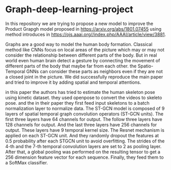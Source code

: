 # Graph-deep-learning-project

In this repository we are trying to propose a new model to improve the Product Grapgh model proposed in https://arxiv.org/abs/1801.07455 using method introduces in  https://ojs.aaai.org//index.php/AAAI/article/view/3881.

Graphs are a good way to model the human body formation. Classical method like CNNs focus on local areas of the picture which may or may not consider the relationship between different parts of the body. But in real world even human brain detect a gesture by connecting the movement of different parts of the body that maybe far from each other. the Spatio-Temporal GNNs can consider these parts as neighbors even if they are not a closed joint in the picture. We did successfully reproduce the main paper and tried to improve it by adding spatial and temporal attentions. 


in this paper the authors has tried to estimate the human skeleton pose using kinetic dataset. they used openpose to convert the videos to skeleto pose. and the in their paper they first feed input skeletons to a batch normalization layer to normalize data. The ST-GCN model is composed of 9 layers of spatial temporal graph convolution operators (ST-GCN units). The first three layers have 64 channels for output. The follow three layers have 128 channels for output. And the last three layers have 256 channels for output. These layers have 9 temporal kernel size. The Resnet mechanism is applied on each ST-GCN unit. And they randomly dropout the features at 0.5 probability after each STGCN unit to avoid overfitting. The strides of the 4-th and the 7-th temporal convolution layers are set to 2 as pooling layer. After that, a global pooling was performed on the resulting tensor to get a 256 dimension feature vector for each sequence. Finally, they feed them to a SoftMax classifier.
